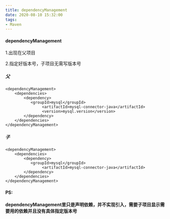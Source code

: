 ```yaml
---
title: dependencyManagement
date: 2020-08-10 15:32:00
tags:
- Maven
---
```


#### dependencyManagement

1.出现在父项目

2.指定好版本号，子项目无需写版本号

##### 父

```
<dependencyManagement>
    <dependencies>
        <dependency>
           <groupId>mysql</groupId>
                <artifactId>mysql-connector-java</artifactId>
                <version>mysql.version</version>
        </dependency>
	</dependencies>
</dependencyManagement>
```

##### 子

```
<dependencyManagement>
    <dependencies>
        <dependency>
           <groupId>mysql</groupId>
                <artifactId>mysql-connector-java</artifactId>
        </dependency>
	</dependencies>
</dependencyManagement>
```

#### PS:

**dependencyManagement里只是声明依赖，并不实现引入，需要子项目显示需要用的依赖并且没有具体指定版本号**

